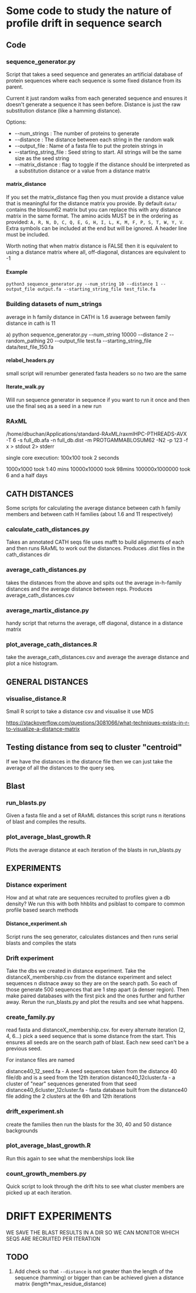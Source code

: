 # Some code to study the nature of profile drift in sequence search

## Code

### sequence_generator.py

Script that takes a seed sequence and generates an artificial database
of protein sequences where each sequence is some fixed distance from its parent.

Current it just random walks from each generated sequence and ensures it doesn't
generate a sequence it has seen before. Distance is just the raw substitution
distance (like a hamming distance).

Options:

* --num_strings : The number of proteins to generate
* --distance : The distance between each string in the random walk
* --output_file : Name of a fasta file to put the protein strings in
* --starting_string_file : Seed string to start. All strings will be the same size as the seed string
* --matrix_distance : flag to toggle if the distance should be interpreted as a substitution distance or a value from a distance matrix

#### matrix_distance

If you set the matrix_distance flag then you must provide a distance value that is
meaningful for the distance matrix you provide. By default `data/` contains the blosum62 matrix but you can replace this with any distance matrix in the same format. The amino acids MUST be in the ordering as provided: `A, R, N, D, C, Q, E, G, H, I, L, K, M, F, P, S, T, W, Y, V`. Extra symbols can be included at the end but will be ignored. A header line must be included.

Worth noting that when matrix distance is FALSE then it is equivalent to using a distance matrix where all, off-diagonal, distances are equivalent to -1

#### Example

```
python3 sequence_generator.py --num_string 10 --distance 1 --output_file output.fa --starting_string_file test_file.fa
```

### Building datasets of num_strings

average in h family distance in CATH is 1.6
avaerage between family distance in cath is 11

a) python sequence_generator.py --num_string 10000 --distance 2 --random_pathing 20 --output_file test.fa --starting_string_file data/test_file_150.fa

#### relabel_headers.py

small script will renumber generated fasta headers so no two are the same

#### Iterate_walk.py

Will run sequence generator in sequence if you want to run it once and then use the final seq as a
seed in a new run

### RAxML

/home/dbuchan/Applications/standard-RAxML/raxmlHPC-PTHREADS-AVX -T 6 -s full_db.afa -n full_db.dist -m PROTGAMMABLOSUM62 -N2 -p 123 -f x > stdout 2> stderr

single core execution:
100x100 took 2 seconds

1000x1000 took 1:40 mins
10000x10000 took 98mins
100000x1000000 took 6 and a half days


## CATH DISTANCES

Some scripts for calculating the average distance between cath h family members and between cath H families (about 1.6 and 11 respectively)

### calculate_cath_distances.py

Takes an annotated CATH seqs file uses mafft to build alignments of each and then runs RAxML to work out the distances. Produces .dist files in the cath_distances dir

### average_cath_distances.py

takes the distances from the above and spits out the average in-h-family distances
and the average distance between reps. Produces average_cath_distances.csv

### average_martix_distance.py

handy script that returns the average, off diagonal, distance in a distance matrix

### plot_average_cath_distances.R

take the average_cath_distances.csv and average the average distance and plot a nice histogram.

## GENERAL DISTANCES

### visualise_distance.R

Small R script to take a distance csv and visualise it use MDS

https://stackoverflow.com/questions/3081066/what-techniques-exists-in-r-to-visualize-a-distance-matrix

## Testing distance from seq to cluster "centroid"

If we have the distances in the distance file then we can just take the average of all the distances to the query seq.

## Blast

### run_blasts.py

Given a fasta file and a set of RAxML distances this script runs n iterations of blast and compiles
the results.

### plot_average_blast_growth.R

Plots the average distance at each iteration of the blasts in run_blasts.py

## EXPERIMENTS

### Distance experiment

How and at what rate are sequences recruited to profiles given a db density? We run this with both hhblits and psiblast to compare to common profile based search methods

#### Distance_experiment.sh

Script runs the seq generator, calculates distances and then runs serial blasts and compiles the stats

### Drift experiment

Take the dbs we created in distance experiment. Take the distanceX_membership.csv from the distance experiment and select sequences n distnace away so they are on the search path. So each of those generate 500 sequences that are 1 step apart (a denser region). Then make paired databases with the first pick and the ones further and further away. Rerun the run_blasts.py and plot the results and see what happens.

### create_family.py

read fasta and distanceX_membership.csv. for every alternate iteration (2, 4, 6...) pick a seed sequence that is some distance from the start. This ensures all seeds are on the search path of blast. Each new seed can't be a previous seed.

For instance files are named

distance40_12_seed.fa - A seed sequences taken from the distance 40 file/db
                        and is a seed from the 12th iteration
distance40_12cluster.fa - a cluster of "near" sequences generated from that seed
distance40_6cluster_12cluster.fa - fasta database built from the distance40 file
                                   adding the 2 clusters at the 6th and 12th iterations
### drift_experiment.sh

create the families then run the blasts for the 30, 40 and 50 distance backgrounds

### plot_average_blast_growth.R

Run this again to see what the memberships look like

### count_growth_members.py

Quick script to look through the drift hits to see what cluster members are
picked up at each iteration.


# DRIFT EXPERIMENTS
WE SAVE THE BLAST RESULTS IN A DIR SO WE CAN MONITOR WHICH SEQS ARE RECRUITED PER ITERATION

## TODO

1. Add check so that `--distance` is not greater than the length of the sequence (hamming) or bigger than can be achieved given a distance matrix (length*max_residue_distance)
